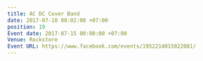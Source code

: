 ```yaml
---
title: AC DC Cover Band
date: 2017-07-10 08:02:00 +07:00
position: 19
Event date: 2017-07-15 00:00:00 +07:00
Venue: Rockstore
Event URL: https://www.facebook.com/events/1952214015022081/
---
```


